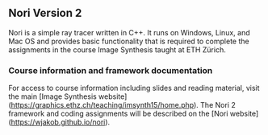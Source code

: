 ## Nori Version 2

Nori is a simple ray tracer written in C++. It runs on Windows, Linux, and
Mac OS and provides basic functionality that is required to complete the
assignments in the course Image Synthesis taught at ETH Zürich.

### Course information and framework documentation

For access to course information including slides and reading material, visit the main [Image Synthesis website] (https://graphics.ethz.ch/teaching/imsynth15/home.php). The Nori 2 framework and coding assignments will be described on the [Nori website] (https://wjakob.github.io/nori).
